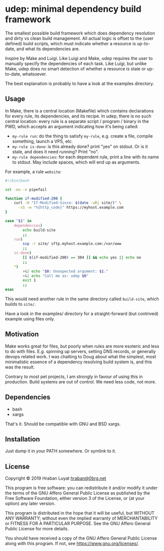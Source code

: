 # udep: minimal dependency build framework

The smallest possible build framework which does dependency resolution and dirty
vs clean build management. All actual logic is offset to the (user defined)
build scripts, which must indicate whether a resource is up-to-date, and what
its dependencies are.

Inspire by Make and Luigi. Like Luigi and Make, udep requires the user to
manually specify the dependencies of each task. Like Luigi, but unlike Make,
udep does no smart detection of whether a resource is stale or up-to-date,
whatsoever.

The best explanation is probably to have a look at the examples directory.

## Usage

In Make, there is a central location (Makefile) which contains declarations for
every rule, its dependencies, and its recipe. In udep, there is no such central
location: every rule is a separate script / program / binary in the PWD, which
accepts an argument indicating how it's being called:

* `my-rule run`: do the thing to satisfy `my-rule`, e.g. create a file, compile
  something, launch a VPS, etc.
* `my-rule is-done`: is this already done? print "yes" on stdout. Or is it
  stale, and does it need running? Print "no".
* `my-rule dependencies`: for each dependent rule, print a line with its name to
  stdout. May include spaces, which will end up as arguments.

For example, a rule `website`:

```sh
#!/bin/bash

set -eu -o pipefail

function if-modified-200 {
    curl -H "If-Modified-Since: $(date -uRj site/)" \
      -sS -w "%{http_code}" https://myhost.example.com
}

case "$1" in
    dependencies)
        echo build-site
        ;;
    run)
        scp -r site/ sftp.myhost.example.com:/var/www
        ;;
    is-done)
        [[ $(if-modified-200) == 304 ]] && echo yes || echo no
        ;;
    *)
        >&2 echo "$0: Unexpected argument: $1."
        >&2 echo "Call me as: udep $0"
        exit 1
        ;;
esac
```

This would need another rule in the same directory called `build-site`, which
builds to `site/`.

Have a look in the examples/ directory for a straight-forward (but contrived)
example using files only.

## Motivation

Make works great for files, but poorly when rules are more esoteric and less to
do with files. E.g. spinning up servers, setting DNS records, or generally
devops related work. I was chatting to Doug about what the simplest, most
minimalistic essence of a dependency resolving build system is, and this was the
result.

Contrary to most pet projects, I am strongly in favour of using this in
production. Build systems are out of control. We need less code, not more.

## Dependencies

- bash
- xargs

That's it. Should be compatible with GNU and BSD xargs.

## Installation

Just dump it in your PATH somewhere. Or symlink to it.

## License

Copyright © 2019 Hraban Luyat <hraban@0brg.net>

This program is free software: you can redistribute it and/or modify
it under the terms of the GNU Affero General Public License as published by
the Free Software Foundation, either version 3 of the License, or
(at your option) any later version.

This program is distributed in the hope that it will be useful,
but WITHOUT ANY WARRANTY; without even the implied warranty of
MERCHANTABILITY or FITNESS FOR A PARTICULAR PURPOSE.  See the
GNU Affero General Public License for more details.

You should have received a copy of the GNU Affero General Public License
along with this program.  If not, see <https://www.gnu.org/licenses/>.
